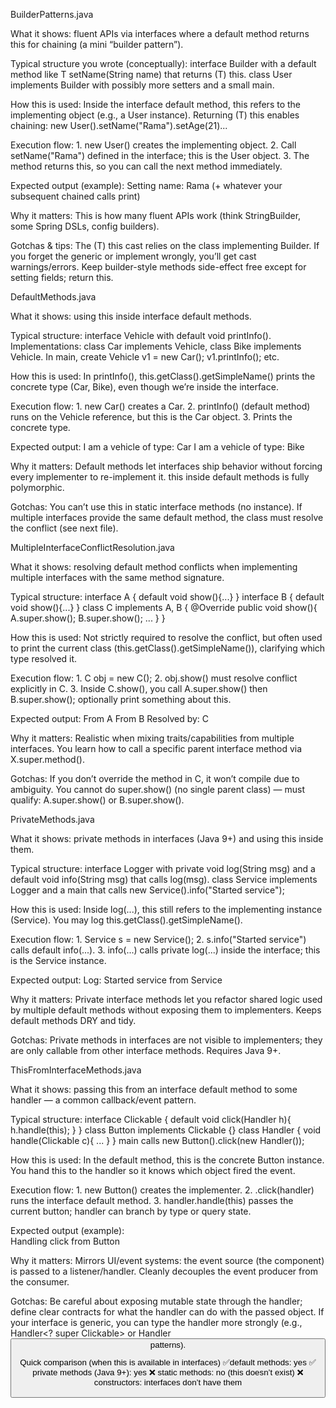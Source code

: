 BuilderPatterns.java

What it shows: fluent APIs via interfaces where a default method returns this for chaining (a mini “builder pattern”).

Typical structure you wrote (conceptually):
    interface Builder<T> with a default method like T setName(String name) that returns (T) this.
    class User implements Builder<User> with possibly more setters and a small main.

How this is used:
    Inside the interface default method, this refers to the implementing object (e.g., a User instance).
    Returning (T) this enables chaining: new User().setName("Rama").setAge(21)...

Execution flow:
    1. new User() creates the implementing object.
    2. Call setName("Rama") defined in the interface; this is the User object.
    3. The method returns this, so you can call the next method immediately.

Expected output (example):
    Setting name: Rama
    (+ whatever your subsequent chained calls print)

Why it matters:
    This is how many fluent APIs work (think StringBuilder, some Spring DSLs, config builders).

Gotchas & tips:
    The (T) this cast relies on the class implementing Builder<User>. If you forget the generic or implement wrongly, you’ll get cast warnings/errors.
    Keep builder-style methods side-effect free except for setting fields; return this.

DefaultMethods.java

What it shows: using this inside interface default methods.

Typical structure:
    interface Vehicle with default void printInfo().
    Implementations: class Car implements Vehicle, class Bike implements Vehicle.
    In main, create Vehicle v1 = new Car(); v1.printInfo(); etc.

How this is used:
    In printInfo(), this.getClass().getSimpleName() prints the concrete type (Car, Bike), even though we’re inside the interface.

Execution flow:
    1. new Car() creates a Car.
    2. printInfo() (default method) runs on the Vehicle reference, but this is the Car object.
    3. Prints the concrete type.

Expected output:
    I am a vehicle of type: Car
    I am a vehicle of type: Bike


Why it matters:
    Default methods let interfaces ship behavior without forcing every implementer to re-implement it.
    this inside default methods is fully polymorphic.

Gotchas:
    You can’t use this in static interface methods (no instance).
    If multiple interfaces provide the same default method, the class must resolve the conflict (see next file).



MultipleInterfaceConflictResolution.java

What it shows: resolving default method conflicts when implementing multiple interfaces with the same method signature.

Typical structure:
    interface A { default void show(){...} }
    interface B { default void show(){...} }
    class C implements A, B { @Override public void show(){ A.super.show(); B.super.show(); ... } }

How this is used:
    Not strictly required to resolve the conflict, but often used to print the current class (this.getClass().getSimpleName()), clarifying which type resolved it.

Execution flow:
    1. C obj = new C();
    2. obj.show() must resolve conflict explicitly in C.
    3. Inside C.show(), you call A.super.show() then B.super.show(); optionally print something about this.

Expected output:
    From A
    From B
    Resolved by: C


Why it matters:
    Realistic when mixing traits/capabilities from multiple interfaces.
    You learn how to call a specific parent interface method via X.super.method().

Gotchas:
    If you don’t override the method in C, it won’t compile due to ambiguity.
    You cannot do super.show() (no single parent class) — must qualify: A.super.show() or B.super.show().


PrivateMethods.java

What it shows: private methods in interfaces (Java 9+) and using this inside them.

Typical structure:
    interface Logger with private void log(String msg) and a default void info(String msg) that calls log(msg).
    class Service implements Logger and a main that calls new Service().info("Started service");

How this is used:
    Inside log(...), this still refers to the implementing instance (Service).
    You may log this.getClass().getSimpleName().

Execution flow:
    1. Service s = new Service();
    2. s.info("Started service") calls default info(...).
    3. info(...) calls private log(...) inside the interface; this is the Service instance.

Expected output:
    Log: Started service from Service

Why it matters:
    Private interface methods let you refactor shared logic used by multiple default methods without exposing them to implementers.
    Keeps default methods DRY and tidy.

Gotchas:
    Private methods in interfaces are not visible to implementers; they are only callable from other interface methods.
    Requires Java 9+.



ThisFromInterfaceMethods.java

What it shows: passing this from an interface default method to some handler — a common callback/event pattern.

Typical structure:
    interface Clickable { default void click(Handler h){ h.handle(this); } }
    class Button implements Clickable {}
    class Handler { void handle(Clickable c){ ... } }
    main calls new Button().click(new Handler());

How this is used:
    In the default method, this is the concrete Button instance.
    You hand this to the handler so it knows which object fired the event.

Execution flow:
    1. new Button() creates the implementer.
    2. .click(handler) runs the interface default method.
    3. handler.handle(this) passes the current button; handler can branch by type or query state.

Expected output (example):  
    Handling click from Button


Why it matters:
    Mirrors UI/event systems: the event source (the component) is passed to a listener/handler.
    Cleanly decouples the event producer from the consumer.

Gotchas:
    Be careful about exposing mutable state through the handler; define clear contracts for what the handler can do with the passed object.
    If your interface is generic, you can type the handler more strongly (e.g., Handler<? super Clickable> or Handler<Button> patterns).

Quick comparison (when this is available in interfaces)
 ✅default methods: yes
 ✅ private methods (Java 9+): yes
 ❌ static methods: no (this doesn’t exist)
 ❌ constructors: interfaces don’t have them